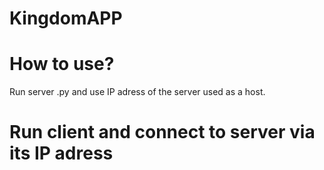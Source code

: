 # KingdomAPP

# How to use?
Run server .py and use IP adress of the server used as a host.
# Run client and connect to server via its IP adress
